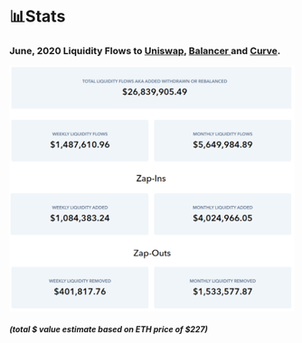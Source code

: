 # 📊Stats

### June, 2020 Liquidity Flows to [Uniswap](invest/pooling/uniswap.md), [Balancer ](invest/pooling/balancer.md)and [Curve](invest/pooling/curve.md).

![](.gitbook/assets/opera_oicc5to1tx.png)

#### _\(total $ value estimate based on ETH price of $227\)_

